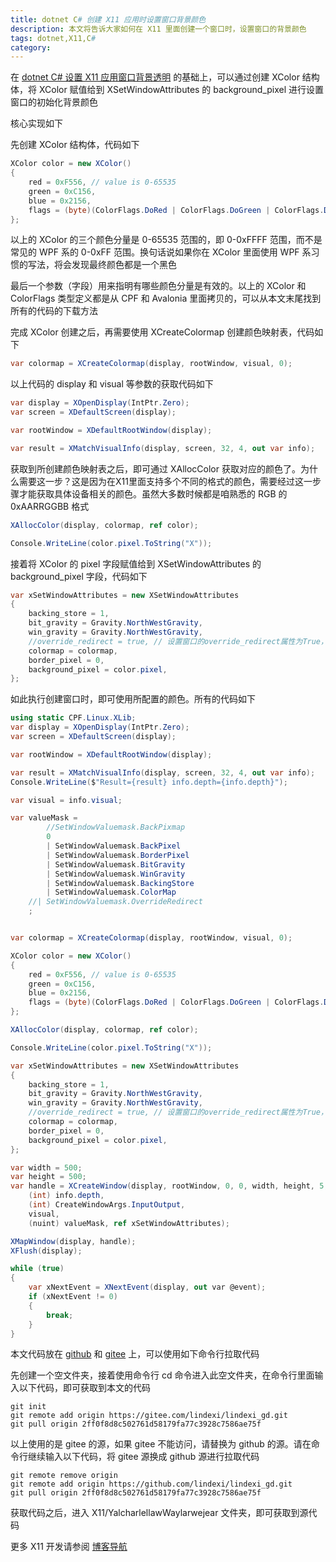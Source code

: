 ```yaml
---
title: dotnet C# 创建 X11 应用时设置窗口背景颜色
description: 本文将告诉大家如何在 X11 里面创建一个窗口时，设置窗口的背景颜色
tags: dotnet,X11,C#
category: 
---
```


<!-- CreateTime:2024/06/01 07:09:31 -->

<!-- 发布 -->
<!-- 博客 -->

在 [dotnet C# 设置 X11 应用窗口背景透明](https://blog.lindexi.com/post/dotnet-C-%E8%AE%BE%E7%BD%AE-X11-%E5%BA%94%E7%94%A8%E7%AA%97%E5%8F%A3%E8%83%8C%E6%99%AF%E9%80%8F%E6%98%8E.html ) 的基础上，可以通过创建 XColor 结构体，将 XColor 赋值给到 XSetWindowAttributes 的 background_pixel 进行设置窗口的初始化背景颜色

核心实现如下

先创建 XColor 结构体，代码如下

```csharp
XColor color = new XColor()
{
    red = 0xF556, // value is 0-65535
    green = 0xC156,
    blue = 0x2156,
    flags = (byte)(ColorFlags.DoRed | ColorFlags.DoGreen | ColorFlags.DoBlue),
};
```

以上的 XColor 的三个颜色分量是 0-65535 范围的，即 0-0xFFFF 范围，而不是常见的 WPF 系的 0-0xFF 范围。换句话说如果你在 XColor 里面使用 WPF 系习惯的写法，将会发现最终颜色都是一个黑色

最后一个参数（字段）用来指明有哪些颜色分量是有效的。以上的 XColor 和 ColorFlags 类型定义都是从 CPF 和 Avalonia 里面拷贝的，可以从本文末尾找到所有的代码的下载方法

完成 XColor 创建之后，再需要使用 XCreateColormap 创建颜色映射表，代码如下

```csharp
var colormap = XCreateColormap(display, rootWindow, visual, 0);
```

以上代码的 display 和 visual 等参数的获取代码如下

```csharp
var display = XOpenDisplay(IntPtr.Zero);
var screen = XDefaultScreen(display);

var rootWindow = XDefaultRootWindow(display);

var result = XMatchVisualInfo(display, screen, 32, 4, out var info);
```

获取到所创建颜色映射表之后，即可通过 XAllocColor 获取对应的颜色了。为什么需要这一步？这是因为在X11里面支持多个不同的格式的颜色，需要经过这一步骤才能获取具体设备相关的颜色。虽然大多数时候都是咱熟悉的 RGB 的 0xAARRGGBB 格式

```csharp
XAllocColor(display, colormap, ref color);

Console.WriteLine(color.pixel.ToString("X"));
```

接着将 XColor 的 pixel 字段赋值给到 XSetWindowAttributes 的 background_pixel 字段，代码如下

```csharp
var xSetWindowAttributes = new XSetWindowAttributes
{
    backing_store = 1,
    bit_gravity = Gravity.NorthWestGravity,
    win_gravity = Gravity.NorthWestGravity,
    //override_redirect = true, // 设置窗口的override_redirect属性为True，以避免窗口管理器的干预
    colormap = colormap,
    border_pixel = 0,
    background_pixel = color.pixel,
};
```

如此执行创建窗口时，即可使用所配置的颜色。所有的代码如下

```csharp
using static CPF.Linux.XLib;
var display = XOpenDisplay(IntPtr.Zero);
var screen = XDefaultScreen(display);

var rootWindow = XDefaultRootWindow(display);

var result = XMatchVisualInfo(display, screen, 32, 4, out var info);
Console.WriteLine($"Result={result} info.depth={info.depth}");

var visual = info.visual;

var valueMask =
        //SetWindowValuemask.BackPixmap
        0
        | SetWindowValuemask.BackPixel
        | SetWindowValuemask.BorderPixel
        | SetWindowValuemask.BitGravity
        | SetWindowValuemask.WinGravity
        | SetWindowValuemask.BackingStore
        | SetWindowValuemask.ColorMap
    //| SetWindowValuemask.OverrideRedirect
    ;


var colormap = XCreateColormap(display, rootWindow, visual, 0);

XColor color = new XColor()
{
    red = 0xF556, // value is 0-65535
    green = 0xC156,
    blue = 0x2156,
    flags = (byte)(ColorFlags.DoRed | ColorFlags.DoGreen | ColorFlags.DoBlue),
};

XAllocColor(display, colormap, ref color);

Console.WriteLine(color.pixel.ToString("X"));

var xSetWindowAttributes = new XSetWindowAttributes
{
    backing_store = 1,
    bit_gravity = Gravity.NorthWestGravity,
    win_gravity = Gravity.NorthWestGravity,
    //override_redirect = true, // 设置窗口的override_redirect属性为True，以避免窗口管理器的干预
    colormap = colormap,
    border_pixel = 0,
    background_pixel = color.pixel,
};

var width = 500;
var height = 500;
var handle = XCreateWindow(display, rootWindow, 0, 0, width, height, 5,
    (int) info.depth,
    (int) CreateWindowArgs.InputOutput,
    visual,
    (nuint) valueMask, ref xSetWindowAttributes);

XMapWindow(display, handle);
XFlush(display);

while (true)
{
    var xNextEvent = XNextEvent(display, out var @event);
    if (xNextEvent != 0)
    {
        break;
    }
}
```

本文代码放在 [github](https://github.com/lindexi/lindexi_gd/tree/2ff0f8d8c502761d58179fa77c3928c7586ae75f/X11/YalcharlellawWaylarwejear) 和 [gitee](https://gitee.com/lindexi/lindexi_gd/tree/2ff0f8d8c502761d58179fa77c3928c7586ae75f/X11/YalcharlellawWaylarwejear) 上，可以使用如下命令行拉取代码

先创建一个空文件夹，接着使用命令行 cd 命令进入此空文件夹，在命令行里面输入以下代码，即可获取到本文的代码

```
git init
git remote add origin https://gitee.com/lindexi/lindexi_gd.git
git pull origin 2ff0f8d8c502761d58179fa77c3928c7586ae75f
```

以上使用的是 gitee 的源，如果 gitee 不能访问，请替换为 github 的源。请在命令行继续输入以下代码，将 gitee 源换成 github 源进行拉取代码

```
git remote remove origin
git remote add origin https://github.com/lindexi/lindexi_gd.git
git pull origin 2ff0f8d8c502761d58179fa77c3928c7586ae75f
```

获取代码之后，进入 X11/YalcharlellawWaylarwejear 文件夹，即可获取到源代码

更多 X11 开发请参阅 [博客导航](https://blog.lindexi.com/post/%E5%8D%9A%E5%AE%A2%E5%AF%BC%E8%88%AA.html )

